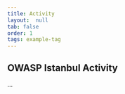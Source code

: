 ```yaml
---
title: Activity
layout:  null
tab: false
order: 1
tags: example-tag
---
```


## OWASP Istanbul Activity

...
